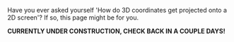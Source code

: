 Have you ever asked yourself 'How do 3D coordinates get projected onto a 2D screen'? If so, this page might be for you.

**CURRENTLY UNDER CONSTRUCTION, CHECK BACK IN A COUPLE DAYS!**
